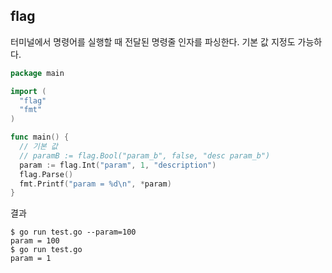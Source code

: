 ## flag

터미널에서 명령어를 실행할 때 전달된 명령줄 인자를 파싱한다. 기본 값 지정도 가능하다.

```go
package main

import (
  "flag"
  "fmt"
)

func main() {
  // 기본 값
  // paramB := flag.Bool("param_b", false, "desc param_b")
  param := flag.Int("param", 1, "description")
  flag.Parse()
  fmt.Printf("param = %d\n", *param)
}
```

결과

```shell
$ go run test.go --param=100
param = 100
$ go run test.go
param = 1
```
